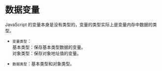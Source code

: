 # 数据变量

JavaScript 的变量本身是没有类型的，变量的类型实际上是变量内存中数据的类型。

- `变量类型`：  
基本类型：保存基本类型数据的变量。  
对象类型：保存对象地址值的变量。

- `数据类型`：基本类型和对象类型。
